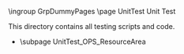 \ingroup GrpDummyPages
\page UnitTest Unit Test

This directory contains all testing scripts and code. 

- \subpage UnitTest_OPS_ResourceArea
